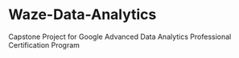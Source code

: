 # Waze-Data-Analytics
Capstone Project for Google Advanced Data Analytics Professional Certification Program
